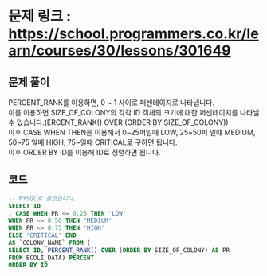 # 문제 링크 : https://school.programmers.co.kr/learn/courses/30/lessons/301649

## 문제 풀이 
PERCENT_RANK를 이용하면, 0 ~ 1 사이로 퍼센테이지로 나타냅니다.<br/>
이를 이용하면 SIZE_OF_COLONY의 각각 ID 객체의 크기에 대한 퍼센테이지를 나타낼 수 있습니다.(ERCENT_RANK() OVER (ORDER BY SIZE_OF_COLONY))<br/>
이후 CASE WHEN THEN을 이용해서 0~25퍼일때 LOW, 25~50퍼 일떄 MEDIUM, 50~75 일때 HIGH, 75~일때 CRITICAL로 구하면 됩니다.<br/>
이후 ORDER BY ID를 이용해 ID로 정렬하면 됩니다.


## 코드
```sql
-- MYSQL로 풀었습니다.
SELECT ID
, CASE WHEN PR <= 0.25 THEN 'LOW' 
WHEN PR <= 0.50 THEN 'MEDIUM'
WHEN PR <= 0.75 THEN 'HIGH'
ELSE 'CRITICAL' END
AS `COLONY_NAME` FROM (
SELECT ID, PERCENT_RANK() OVER (ORDER BY SIZE_OF_COLONY) AS PR
FROM ECOLI_DATA) PERCENT
ORDER BY ID
```